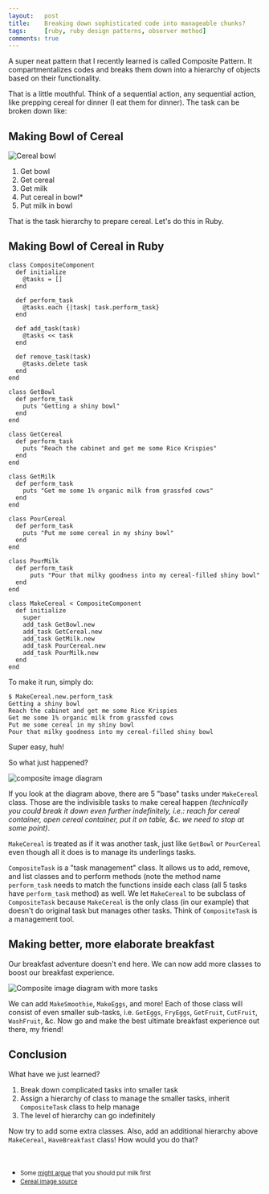 ```yaml
---
layout:   post
title:    Breaking down sophisticated code into manageable chunks?
tags:     [ruby, ruby design patterns, observer method]
comments: true
---
```


A super neat pattern that I recently learned is called Composite Pattern. It compartmentalizes codes and breaks them down into a hierarchy of objects based on their functionality.

That is a little mouthful. Think of a sequential action, any sequential action, like prepping cereal for dinner (I eat them for dinner). The task can be broken down like:

## Making Bowl of Cereal

![Cereal bowl](http://i.imgur.com/zOni4Z8.jpg)

1. Get bowl
2. Get cereal
3. Get milk
4. Put cereal in bowl*
5. Put milk in bowl

That is the task hierarchy to prepare cereal. Let's do this in Ruby.

## Making Bowl of Cereal in Ruby

```
class CompositeComponent
  def initialize
    @tasks = []
  end

  def perform_task
    @tasks.each {|task| task.perform_task}
  end

  def add_task(task)
    @tasks << task
  end

  def remove_task(task)
    @tasks.delete task
  end
end

class GetBowl
  def perform_task
    puts "Getting a shiny bowl"
  end
end

class GetCereal
  def perform_task
    puts "Reach the cabinet and get me some Rice Krispies"
  end
end

class GetMilk
  def perform_task
    puts "Get me some 1% organic milk from grassfed cows"
  end
end

class PourCereal
  def perform_task
    puts "Put me some cereal in my shiny bowl"
  end
end

class PourMilk
  def perform_task
      puts "Pour that milky goodness into my cereal-filled shiny bowl"
  end
end

class MakeCereal < CompositeComponent
  def initialize
    super
    add_task GetBowl.new
    add_task GetCereal.new
    add_task GetMilk.new
    add_task PourCereal.new
    add_task PourMilk.new
  end
end
```

To make it run, simply do:

```
$ MakeCereal.new.perform_task
Getting a shiny bowl
Reach the cabinet and get me some Rice Krispies
Get me some 1% organic milk from grassfed cows
Put me some cereal in my shiny bowl
Pour that milky goodness into my cereal-filled shiny bowl
```

Super easy, huh!

So what just happened?

![composite image diagram](http://i.imgur.com/peuaiYZ.jpg)

If you look at the diagram above, there are 5 "base" tasks under `MakeCereal` class. Those are the indivisible tasks to make cereal happen *(technically you could break it down even further indefinitely, i.e.: reach for cereal container, open cereal container, put it on table, &c. we need to stop at some point)*.

`MakeCereal` is treated as if it was another task, just like `GetBowl` or `PourCereal` even though all it does is to manage its underlings tasks.

`CompositeTask` is a "task management" class. It allows us to add, remove, and list classes and to perform methods (note the method name `perform_task` needs to match the functions inside each class (all 5 tasks have `perform_task` method) as well. We let `MakeCereal` to be subclass of `CompositeTask` because `MakeCereal` is the only class (in our example) that doesn't do original task but manages other tasks. Think of `CompositeTask` is a management tool.

## Making better, more elaborate breakfast

Our breakfast adventure doesn't end here. We can now add more classes to boost our breakfast experience.

![Composite image diagram with more tasks](http://i.imgur.com/9dLpQ38.jpg)

We can add `MakeSmoothie`, `MakeEggs`, and more! Each of those class will consist of even smaller sub-tasks, i.e. `GetEggs`, `FryEggs`, `GetFruit`, `CutFruit`, `WashFruit`, &c. Now go and make the best ultimate breakfast experience out there, my friend!

## Conclusion
What have we just learned?

1. Break down complicated tasks into smaller task
2. Assign a hierarchy of class to manage the smaller tasks, inherit `CompositeTask` class to help manage
3. The level of hierarchy can go indefinitely

Now try to add some extra classes. Also, add an additional hierarchy above `MakeCereal`, `HaveBreakfast` class! How would you do that?
<br />
<br />
<br />

- <small>Some [might argue](http://www.debate.org/debates/What-goes-first-The-Milk-or-the-Cereal/1/) that you should put milk first</small>
- <small>[Cereal image source](http://www.peachpit.com/articles/article.aspx?p=1964563&seqNum=2)</small>
